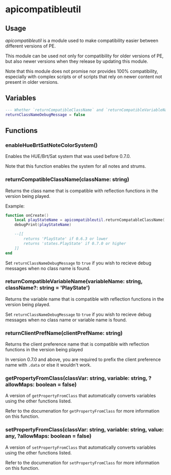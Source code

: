 # apicompatibleutil

## Usage

*apicompatibleutil* is a module used to make compatibility easier between different versions of PE.

This module can be used not only for compatibility for older versions of PE, but also newer versions when they release by updating this module.

Note that this module does not promise nor provides 100% compatibility, especially with complex scripts or of scripts that rely on newer content not present in older versions.

## Variables

```lua
--- Whether `returnCompatibleClassName` and `returnCompatibleVariableName` output a debug message if no class name was found
returnClassNameDebugMessage = false
```

## Functions

### enableHueBrtSatNoteColorSystem()

Enables the HUE/Brt/Sat system that was used before 0.7.0.

Note that this function enables the system for all notes and strums.

### returnCompatibleClassName(className: string)

Returns the class name that is compatible with reflection functions in the version being played.

Example:

```lua
function onCreate()
    local playStateName = apicompatibleutil.returnCompatableClassName('PlayState') -- get compatible version of 'PlayState'
    debugPrint(playStateName)

    --[[ 
        returns 'PlayState' if 0.6.3 or lower
        returns 'states.PlayState' if 0.7.0 or higher
    ]]
end
```

Set `returnClassNameDebugMessage` to `true` if you wish to recieve debug messages when no class name is found.

### returnCompatibleVariableName(variableName: string, className?: string = 'PlayState')

Returns the variable name that is compatible with reflection functions in the version being played.

Set `returnClassNameDebugMessage` to `true` if you wish to recieve debug messages when no class name or variable name is found.

### returnClientPrefName(clientPrefName: string)

Returns the client preference name that is compatible with reflection functions in the version being played

In version 0.7.0 and above, you are required to prefix the client preference name with `.data` or else it wouldn't work.

### getPropertyFromClass(classVar: string, variable: string, ?allowMaps: boolean = false)

A version of `getPropertyFromClass` that automatically converts variables using the other functions listed.

Refer to the documenation for `getPropertyFromClass` for more information on this function.

### setPropertyFromClass(classVar: string, variable: string, value: any, ?allowMaps: boolean = false)

A version of `setPropertyFromClass` that automatically converts variables using the other functions listed.

Refer to the documenation for `setPropertyFromClass` for more information on this function.
